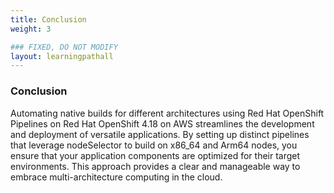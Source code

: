 ```yaml
---
title: Conclusion
weight: 3

### FIXED, DO NOT MODIFY
layout: learningpathall
---
```

### Conclusion

Automating native builds for different architectures using Red Hat OpenShift Pipelines on Red Hat OpenShift 4.18 on AWS streamlines the development and deployment of versatile applications. By setting up distinct pipelines that leverage nodeSelector to build on x86\_64 and Arm64 nodes, you ensure that your application components are optimized for their target environments. This approach provides a clear and manageable way to embrace multi-architecture computing in the cloud.
